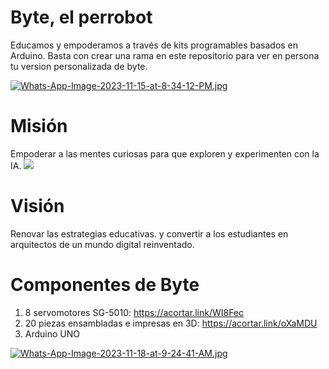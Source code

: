# Byte, el perrobot
Educamos y empoderamos a través de kits programables basados en Arduino.
Basta con crear una rama en este repositorio para ver en persona tu version personalizada de byte.

[![Whats-App-Image-2023-11-15-at-8-34-12-PM.jpg](https://i.postimg.cc/zXnHW7Hh/Whats-App-Image-2023-11-15-at-8-34-12-PM.jpg)](https://postimg.cc/6ypQxd06)

# Misión
Empoderar a las mentes curiosas para que exploren y experimenten con la IA.
![](https://github.com/Hecze/Byte-el-perrobot/blob/main/Perrobot%20gift.gif)

# Visión
Renovar las estrategias educativas. y convertir a los estudiantes en arquitectos de un mundo digital reinventado.

# Componentes de Byte
1. 8 servomotores SG-5010: https://acortar.link/WI8Fec
2. 20 piezas ensambladas e impresas en 3D: https://acortar.link/oXaMDU
3. Arduino UNO
   
[![Whats-App-Image-2023-11-18-at-9-24-41-AM.jpg](https://i.postimg.cc/sXXgN92T/Whats-App-Image-2023-11-18-at-9-24-41-AM.jpg)](https://postimg.cc/67kK7ZnZ)
